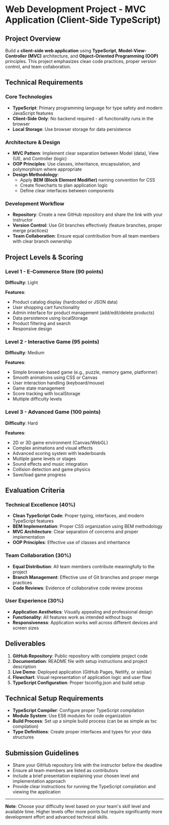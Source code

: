 # Web Development Project - MVC Application (Client-Side TypeScript)

## Project Overview
Build a **client-side web application** using **TypeScript**, **Model-View-Controller (MVC)** architecture, and **Object-Oriented Programming (OOP)** principles. This project emphasizes clean code practices, proper version control, and team collaboration.

## Technical Requirements

### Core Technologies
- **TypeScript**: Primary programming language for type safety and modern JavaScript features
- **Client-Side Only**: No backend required - all functionality runs in the browser
- **Local Storage**: Use browser storage for data persistence

### Architecture & Design
- **MVC Pattern**: Implement clear separation between Model (data), View (UI), and Controller (logic)
- **OOP Principles**: Use classes, inheritance, encapsulation, and polymorphism where appropriate
- **Design Methodology**: 
  - Apply **BEM (Block Element Modifier)** naming convention for CSS
  - Create flowcharts to plan application logic
  - Define clear interfaces between components

### Development Workflow
- **Repository**: Create a new GitHub repository and share the link with your instructor
- **Version Control**: Use Git branches effectively (feature branches, proper merge practices)
- **Team Collaboration**: Ensure equal contribution from all team members with clear branch ownership

## Project Levels & Scoring

### Level 1 - E-Commerce Store (90 points)
**Difficulty**: Light

**Features**:
- Product catalog display (hardcoded or JSON data)  
- User shopping cart functionality
- Admin interface for product management (add/edit/delete products)
- Data persistence using localStorage
- Product filtering and search
- Responsive design

### Level 2 - Interactive Game (95 points)
**Difficulty**: Medium

**Features**:
- Simple browser-based game (e.g., puzzle, memory game, platformer)
- Smooth animations using CSS or Canvas
- User interaction handling (keyboard/mouse)
- Game state management
- Score tracking with localStorage
- Multiple difficulty levels

### Level 3 - Advanced Game (100 points)
**Difficulty**: Hard

**Features**:
- 2D or 3D game environment (Canvas/WebGL)
- Complex animations and visual effects
- Advanced scoring system with leaderboards
- Multiple game levels or stages
- Sound effects and music integration
- Collision detection and game physics
- Save/load game progress

## Evaluation Criteria

### Technical Excellence (40%)
- **Clean TypeScript Code**: Proper typing, interfaces, and modern TypeScript features
- **BEM Implementation**: Proper CSS organization using BEM methodology
- **MVC Architecture**: Clear separation of concerns and proper implementation
- **OOP Principles**: Effective use of classes and inheritance

### Team Collaboration (30%)
- **Equal Distribution**: All team members contribute meaningfully to the project
- **Branch Management**: Effective use of Git branches and proper merge practices
- **Code Reviews**: Evidence of collaborative code review process

### User Experience (30%)
- **Application Aesthetics**: Visually appealing and professional design
- **Functionality**: All features work as intended without bugs
- **Responsiveness**: Application works well across different devices and screen sizes

## Deliverables
1. **GitHub Repository**: Public repository with complete project code
2. **Documentation**: README file with setup instructions and project description
3. **Live Demo**: Deployed application (GitHub Pages, Netlify, or similar)
4. **Flowchart**: Visual representation of application logic and user flow
5. **TypeScript Configuration**: Proper tsconfig.json and build setup

## Technical Setup Requirements
- **TypeScript Compiler**: Configure proper TypeScript compilation
- **Module System**: Use ES6 modules for code organization
- **Build Process**: Set up a simple build process (can be as simple as tsc compilation)
- **Type Definitions**: Create proper interfaces and types for your data structures

## Submission Guidelines
- Share your GitHub repository link with the instructor before the deadline
- Ensure all team members are listed as contributors
- Include a brief presentation explaining your chosen level and implementation approach
- Provide clear instructions for running the TypeScript compilation and viewing the application

---

**Note**: Choose your difficulty level based on your team's skill level and available time. Higher levels offer more points but require significantly more development effort and advanced technical skills.